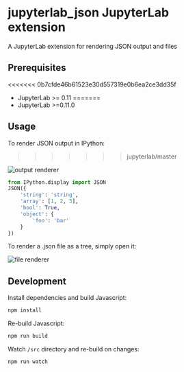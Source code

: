 # jupyterlab_json JupyterLab extension

A JupyterLab extension for rendering JSON output and files

## Prerequisites

<<<<<<< 0b7cfde46b61523e30d557319e0b6ea2ce3dd35f
* JupyterLab >= 0.11
=======
* JupyterLab >=0.11.0

## Usage

To render JSON output in IPython:
>>>>>>> jupyterlab/master

![output renderer](http://g.recordit.co/QAsC7YULcY.gif)

```python
from IPython.display import JSON
JSON({
    'string': 'string',
    'array': [1, 2, 3],
    'bool': True,
    'object': {
        'foo': 'bar'
    }
})
```

To render a .json file as a tree, simply open it:

![file renderer](http://g.recordit.co/cbf0xnQHKn.gif)

## Development

Install dependencies and build Javascript:

```bash
npm install
```

Re-build Javascript:

```bash
npm run build
```

Watch `/src` directory and re-build on changes:

```bash
npm run watch
```
